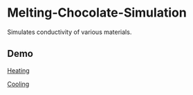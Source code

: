 # Melting-Chocolate-Simulation
Simulates conductivity of various materials.

## Demo

[Heating](https://wise-community.github.io/Thermodynamics-Melting-Chocolate-Simulation/dist/index.html?mode=heating)

[Cooling](https://wise-community.github.io/Thermodynamics-Melting-Chocolate-Simulation/dist/index.html?mode=cooling)
